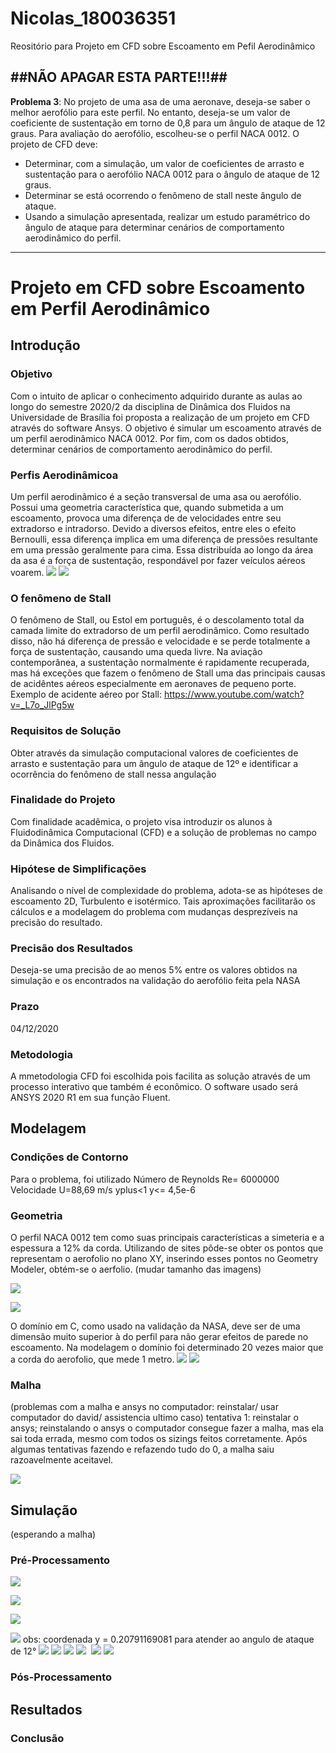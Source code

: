 # Nicolas_180036351
Reositório para Projeto em CFD sobre Escoamento em Pefil Aerodinâmico

##NÃO APAGAR ESTA PARTE!!!##
---
**Problema 3**: No projeto de uma asa de uma aeronave, deseja-se saber o melhor aerofólio para este perfil. No entanto, deseja-se um valor de coeficiente de sustentação em torno de 0,8 para um ângulo de ataque de 12 graus. Para avaliação do aerofólio, escolheu-se o perfil NACA 0012. O projeto de CFD deve:

- Determinar, com a simulação, um valor de coeficientes de arrasto e sustentação para o aerofólio NACA 0012 para o ângulo de ataque de 12 graus.
- Determinar se está ocorrendo o fenômeno de stall neste ângulo de ataque.
- Usando a simulação apresentada, realizar um estudo paramétrico do ângulo de ataque para determinar cenários de comportamento aerodinâmico do perfil.
---





# **Projeto em CFD sobre Escoamento em Perfil Aerodinâmico**

## Introdução

### Objetivo
Com o intuito de aplicar o conhecimento adquirido durante as aulas ao longo do semestre 2020/2 da disciplina de Dinâmica dos Fluidos na Universidade de Brasília foi proposta a realização de um projeto em CFD através do software Ansys. O objetivo é simular um escoamento através de um perfil aerodinâmico NACA 0012. Por fim, com os dados obtidos, determinar cenários de comportamento aerodinâmico do perfil.
  ### Perfis Aerodinâmicoa
  Um perfil aerodinâmico é a seção transversal de uma asa ou aerofólio. Possui uma geometria característica que, quando submetida a um escoamento, provoca uma diferença de de velocidades entre seu extradorso e intradorso. Devido a diversos efeitos, entre eles o efeito Bernoulli, essa diferença implica em uma diferença de pressões resultante em uma pressão geralmente para cima. Essa distribuída ao longo da área da asa é a força de sustentação, respondável por fazer veículos aéreos voarem.
  ![](https://github.com/Dinamica-dos-Fluidos-CFD/Nicolas_180036351/blob/master/intro_anatomiaperfil.png)
  ![](https://github.com/Dinamica-dos-Fluidos-CFD/Nicolas_180036351/blob/master/intro_forcasperfil.png)
  ### O fenômeno de Stall
   O fenômeno de Stall, ou Estol em português, é o descolamento total da camada limite do extradorso de um perfil aerodinâmico. Como resultado disso, não há diferença de pressão e velocidade e se perde totalmente a força de sustentação, causando uma queda livre. Na aviação contemporânea, a sustentação normalmente é rapidamente recuperada, mas há exceções que fazem o fenômeno de Stall uma das principais causas de acidêntes aéreos especialmente em aeronaves de pequeno porte.
   Exemplo de acidente aéreo por Stall: https://www.youtube.com/watch?v=_L7o_JlPg5w
   
  ### Requisitos de Solução
  Obter através da simulação computacional valores de coeficientes de arrasto e sustentação para um ângulo de ataque de 12º e identificar a ocorrência do fenômeno de stall nessa angulação
 
  ### Finalidade do Projeto
  Com finalidade acadêmica, o projeto visa introduzir os alunos à Fluidodinâmica Computacional (CFD) e a solução de problemas no campo da Dinâmica dos Fluidos.
  
  ### Hipótese de Simplificações 
  Analisando o nível de complexidade do problema, adota-se as hipóteses de escoamento 2D, Turbulento e isotérmico. Tais aproximações facilitarão os cálculos e a modelagem do problema com mudanças desprezíveis na precisão do resultado.
  
  ### Precisão dos Resultados 
  Deseja-se uma precisão de ao menos 5% entre os valores obtidos na simulação e os encontrados na validação do aerofólio feita pela NASA
  
  ### Prazo
  04/12/2020
  
  ### Metodologia
  A mmetodologia CFD foi escolhida pois facilita as solução através de um processo interativo que também é econômico. O software usado será ANSYS 2020 R1 em sua função Fluent.
  
  ## Modelagem
  ### Condições de Contorno
  Para o problema, foi utilizado 
  Número de Reynolds Re= 6000000
  Velocidade U=88,69 m/s
  yplus<1
  y<= 4,5e-6

  ### Geometria
   O perfil NACA 0012 tem como suas principais características a simeteria e a espessura a 12% da corda. Utilizando de sites pôde-se obter os pontos que representam o aerofolio no plano XY, inserindo esses pontos no Geometry Modeler, obtém-se o aerfolio.
  (mudar tamanho das imagens)
  
  ![](https://github.com/Dinamica-dos-Fluidos-CFD/Nicolas_180036351/blob/master/NACA0012airfoilcustom_print.png)
  
 ![](https://github.com/Dinamica-dos-Fluidos-CFD/Nicolas_180036351/blob/master/geometria_aerofolio.png)
 
  O domínio em C, como usado na validação da NASA, deve ser de uma dimensão muito superior à do perfil para não gerar efeitos de parede no escoamento. Na modelagem o domínio foi determinado 20 vezes maior que a corda do aerofolio, que mede 1 metro.
   ![](https://github.com/Dinamica-dos-Fluidos-CFD/Nicolas_180036351/blob/master/dominionasa.png)
   ![](https://github.com/Dinamica-dos-Fluidos-CFD/Nicolas_180036351/blob/master/geometria_dominio.png)
  
  ### Malha
  (problemas com a malha e ansys no computador: reinstalar/ usar computador do david/ assistencia ultimo caso)
 tentativa 1:  reinstalar o ansys; reinstalando o ansys o computador consegue fazer a malha, mas ela sai toda errada, mesmo com todos os sizings feitos corretamente. Após algumas tentativas fazendo e refazendo tudo do 0, a malha saiu razoavelmente aceitavel.
 
 ![](https://github.com/Dinamica-dos-Fluidos-CFD/Nicolas_180036351/blob/master/mesh.png)
  
  ## Simulação
  (esperando a malha)
  ### Pré-Processamento
  ![](https://github.com/Dinamica-dos-Fluidos-CFD/Nicolas_180036351/blob/master/pm_general.png)
  
  ![](https://github.com/Dinamica-dos-Fluidos-CFD/Nicolas_180036351/blob/master/prm_airproperties.png)
  
  ![](https://github.com/Dinamica-dos-Fluidos-CFD/Nicolas_180036351/blob/master/prm_viscousmodel.png)
  
  ![](https://github.com/Dinamica-dos-Fluidos-CFD/Nicolas_180036351/blob/master/prm_velocityinlet.png)
  obs: coordenada y = 0.20791169081 para atender ao angulo de ataque de 12°
  ![](https://github.com/Dinamica-dos-Fluidos-CFD/Nicolas_180036351/blob/master/prm_pressureoutlet.png)
  ![](https://github.com/Dinamica-dos-Fluidos-CFD/Nicolas_180036351/blob/master/prm_dragreport.png)
  ![](https://github.com/Dinamica-dos-Fluidos-CFD/Nicolas_180036351/blob/master/prm_methods.png)
  ![](https://github.com/Dinamica-dos-Fluidos-CFD/Nicolas_180036351/blob/master/prm_residualmonitors.png)
  ![]()
  ![](https://github.com/Dinamica-dos-Fluidos-CFD/Nicolas_180036351/blob/master/prm_methods.png)
  ![](https://github.com/Dinamica-dos-Fluidos-CFD/Nicolas_180036351/blob/master/prm_runcalculation.png)
  ![]()
  ![]()
  ### Pós-Processamento

  ## Resultados
  ### Conclusão

